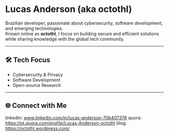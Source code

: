 # Lucas Anderson (aka octothl)

Brazilian developer, passionate about cybersecurity, software development, and emerging technologies.  
Known online as **octothl**, I focus on building secure and efficient solutions while sharing knowledge with the global tech community.

---

## 🛠 Tech Focus
- Cybersecurity & Privacy
- Software Development
- Open-source Research

---

## 🌐 Connect with Me
linkedin: www.linkedin.com/in/lucas-anderson-70b407378
quora: https://pt.quora.com/profile/Lucas-Anderson-octothl
blog: https://octothl.wordpress.com/
